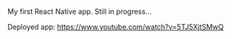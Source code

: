 My first React Native app. Still in progress...

Deployed app:  https://www.youtube.com/watch?v=5TJ5XjtSMwQ
